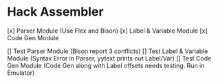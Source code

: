 # Hack Assembler
[x] Parser Module (Use Flex and Bison)
[x] Label & Variable Module
[x] Code Gen Module

[] Test Parser Module (Bison report 3 conflicts)
[] Test Label & Variable Module (Syntax Error in Parser, yytext prints out Label/Var)
[] Test Code Gen Module (Code Gen along with Label offsets needs testing. Run in Emulator)